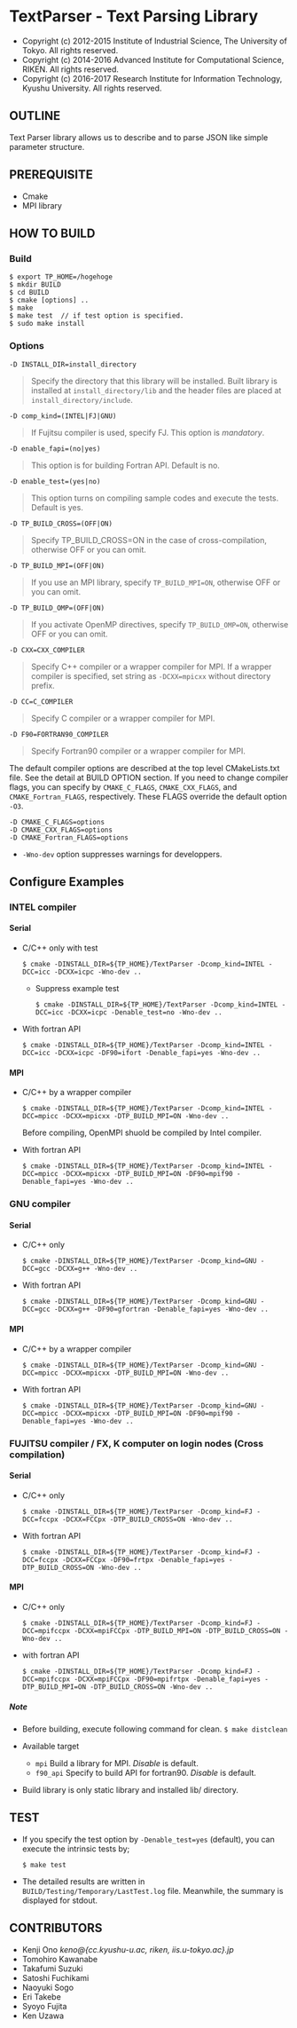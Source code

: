 # TextParser - Text Parsing Library

- Copyright (c) 2012-2015 Institute of Industrial Science, The University of Tokyo. All rights reserved.
- Copyright (c) 2014-2016 Advanced Institute for Computational Science, RIKEN. All rights reserved.
- Copyright (c) 2016-2017 Research Institute for Information Technology, Kyushu University. All rights reserved.


## OUTLINE
Text Parser library allows us to describe and to parse JSON like simple parameter structure.


## PREREQUISITE
- Cmake
- MPI library


## HOW TO BUILD

### Build

~~~
$ export TP_HOME=/hogehoge
$ mkdir BUILD
$ cd BUILD
$ cmake [options] ..
$ make
$ make test  // if test option is specified.
$ sudo make install
~~~

### Options

`-D INSTALL_DIR=install_directory`

>  Specify the directory that this library will be installed. Built library is
   installed at `install_directory/lib` and the header files are placed at
   `install_directory/include`.

`-D comp_kind=(INTEL|FJ|GNU)`

>  If Fujitsu compiler is used, specify FJ. This option is _mandatory_.

`-D enable_fapi=(no|yes)`

>  This option is for building Fortran API. Default is no.

`-D enable_test=(yes|no)`

>  This option turns on compiling sample codes and execute the tests. Default is yes.

`-D TP_BUILD_CROSS=(OFF|ON)`

>  Specify TP_BUILD_CROSS=ON in the case of cross-compilation, otherwise OFF or you can omit.

`-D TP_BUILD_MPI=(OFF|ON)`

>  If you use an MPI library, specify `TP_BUILD_MPI=ON`, otherwise OFF or you can omit.

`-D TP_BUILD_OMP=(OFF|ON)`

>  If you activate OpenMP directives, specify `TP_BUILD_OMP=ON`, otherwise OFF or you can omit.

`-D CXX=CXX_COMPILER`

>  Specify C++ compiler or a wrapper compiler for MPI. If a wrapper compiler is
   specified, set string as `-DCXX=mpicxx` without directory prefix.

`-D CC=C_COMPILER`
>  Specify C compiler or a wrapper compiler for MPI.

`-D F90=FORTRAN90_COMPILER`
>   Specify Fortran90 compiler or a wrapper compiler for MPI.


The default compiler options are described at the top level CMakeLists.txt file.
See the detail at BUILD OPTION section. If you need to change compiler flags,
you can specify by `CMAKE_C_FLAGS`, `CMAKE_CXX_FLAGS`, and `CMAKE_Fortran_FLAGS`, respectively. These FLAGS override the default option `-O3`.

~~~
-D CMAKE_C_FLAGS=options
-D CMAKE_CXX_FLAGS=options
-D CMAKE_Fortran_FLAGS=options
~~~

* `-Wno-dev` option suppresses warnings for developpers.


## Configure Examples

### INTEL compiler

#### Serial
* C/C++ only with test

	~~~
	$ cmake -DINSTALL_DIR=${TP_HOME}/TextParser -Dcomp_kind=INTEL -DCC=icc -DCXX=icpc -Wno-dev ..
	~~~

  * Suppress example test

	~~~
	$ cmake -DINSTALL_DIR=${TP_HOME}/TextParser -Dcomp_kind=INTEL -DCC=icc -DCXX=icpc -Denable_test=no -Wno-dev ..
	~~~

* With fortran API

	~~~
	$ cmake -DINSTALL_DIR=${TP_HOME}/TextParser -Dcomp_kind=INTEL -DCC=icc -DCXX=icpc -DF90=ifort -Denable_fapi=yes -Wno-dev ..
	~~~


#### MPI
* C/C++ by a wrapper compiler

	~~~
	$ cmake -DINSTALL_DIR=${TP_HOME}/TextParser -Dcomp_kind=INTEL -DCC=mpicc -DCXX=mpicxx -DTP_BUILD_MPI=ON -Wno-dev ..
	~~~
	Before compiling, OpenMPI shuold be compiled by Intel compiler.

* With fortran API

  ~~~
  $ cmake -DINSTALL_DIR=${TP_HOME}/TextParser -Dcomp_kind=INTEL -DCC=mpicc -DCXX=mpicxx -DTP_BUILD_MPI=ON -DF90=mpif90 -Denable_fapi=yes -Wno-dev ..
  ~~~


### GNU compiler

#### Serial
* C/C++ only

	~~~
	$ cmake -DINSTALL_DIR=${TP_HOME}/TextParser -Dcomp_kind=GNU -DCC=gcc -DCXX=g++ -Wno-dev ..
	~~~

* With fortran API

	~~~
	$ cmake -DINSTALL_DIR=${TP_HOME}/TextParser -Dcomp_kind=GNU -DCC=gcc -DCXX=g++ -DF90=gfortran -Denable_fapi=yes -Wno-dev ..
	~~~

#### MPI
* C/C++ by a wrapper compiler

	~~~
	$ cmake -DINSTALL_DIR=${TP_HOME}/TextParser -Dcomp_kind=GNU -DCC=mpicc -DCXX=mpicxx -DTP_BUILD_MPI=ON -Wno-dev ..
	~~~

* With fortran API

	~~~
	$ cmake -DINSTALL_DIR=${TP_HOME}/TextParser -Dcomp_kind=GNU -DCC=mpicc -DCXX=mpicxx -DTP_BUILD_MPI=ON -DF90=mpif90 -Denable_fapi=yes -Wno-dev ..
  	~~~


### FUJITSU compiler / FX, K computer on login nodes (Cross compilation)

#### Serial
* C/C++ only

	~~~
	$ cmake -DINSTALL_DIR=${TP_HOME}/TextParser -Dcomp_kind=FJ -DCC=fccpx -DCXX=FCCpx -DTP_BUILD_CROSS=ON -Wno-dev ..
	~~~

* With fortran API

  ~~~
  $ cmake -DINSTALL_DIR=${TP_HOME}/TextParser -Dcomp_kind=FJ -DCC=fccpx -DCXX=FCCpx -DF90=frtpx -Denable_fapi=yes -DTP_BUILD_CROSS=ON -Wno-dev ..
  ~~~


#### MPI

* C/C++ only

	~~~
	$ cmake -DINSTALL_DIR=${TP_HOME}/TextParser -Dcomp_kind=FJ -DCC=mpifccpx -DCXX=mpiFCCpx -DTP_BUILD_MPI=ON -DTP_BUILD_CROSS=ON -Wno-dev ..
	~~~

* with fortran API

	~~~
	$ cmake -DINSTALL_DIR=${TP_HOME}/TextParser -Dcomp_kind=FJ -DCC=mpifccpx -DCXX=mpiFCCpx -DF90=mpifrtpx -Denable_fapi=yes -DTP_BUILD_MPI=ON -DTP_BUILD_CROSS=ON -Wno-dev ..
	~~~


##### Note
- Before building, execute following command for clean. `$ make distclean`

- Available target
	- `mpi`	Build a library for MPI. _Disable_ is default.
	- `f90_api` Specify to build API for fortran90. _Disable_ is default.

- Build library is only static library and installed lib/ directory.



## TEST
* If you specify the test option by `-Denable_test=yes` (default), you can
execute the intrinsic tests by;

	`$ make test`

* The detailed results are written in `BUILD/Testing/Temporary/LastTest.log` file.
Meanwhile, the summary is displayed for stdout.



## CONTRIBUTORS

* Kenji    Ono        _keno@{cc.kyushu-u.ac, riken, iis.u-tokyo.ac}.jp_
* Tomohiro Kawanabe
* Takafumi Suzuki
* Satoshi  Fuchikami
* Naoyuki  Sogo
* Eri      Takebe
* Syoyo    Fujita
* Ken      Uzawa
